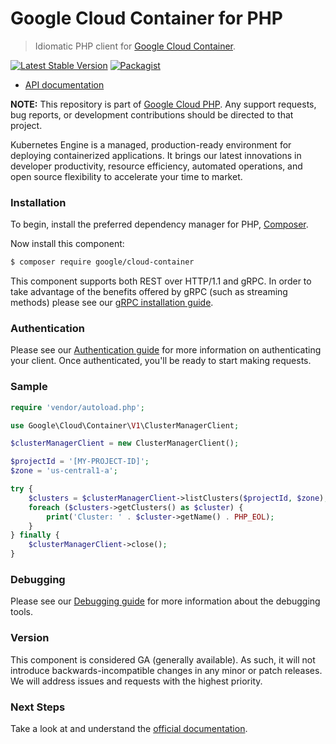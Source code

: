 # Google Cloud Container for PHP

> Idiomatic PHP client for [Google Cloud Container](https://cloud.google.com/kubernetes-engine/).

[![Latest Stable Version](https://poser.pugx.org/google/cloud-container/v/stable)](https://packagist.org/packages/google/cloud-container) [![Packagist](https://img.shields.io/packagist/dm/google/cloud-container.svg)](https://packagist.org/packages/google/cloud-container)

* [API documentation](https://cloud.google.com/php/docs/reference/cloud-container/latest)

**NOTE:** This repository is part of [Google Cloud PHP](https://github.com/googleapis/google-cloud-php). Any
support requests, bug reports, or development contributions should be directed to
that project.

Kubernetes Engine is a managed, production-ready environment for deploying containerized applications. It brings our
latest innovations in developer productivity, resource efficiency, automated operations, and open source flexibility to
accelerate your time to market.

### Installation

To begin, install the preferred dependency manager for PHP, [Composer](https://getcomposer.org/).

Now install this component:

```sh
$ composer require google/cloud-container
```

This component supports both REST over HTTP/1.1 and gRPC. In order to take advantage of the benefits offered by gRPC (such as streaming methods)
please see our [gRPC installation guide](https://cloud.google.com/php/grpc).

### Authentication

Please see our [Authentication guide](https://github.com/googleapis/google-cloud-php/blob/main/AUTHENTICATION.md) for more information
on authenticating your client. Once authenticated, you'll be ready to start making requests.

### Sample

```php
require 'vendor/autoload.php';

use Google\Cloud\Container\V1\ClusterManagerClient;

$clusterManagerClient = new ClusterManagerClient();

$projectId = '[MY-PROJECT-ID]';
$zone = 'us-central1-a';

try {
    $clusters = $clusterManagerClient->listClusters($projectId, $zone);
    foreach ($clusters->getClusters() as $cluster) {
        print('Cluster: ' . $cluster->getName() . PHP_EOL);
    }
} finally {
    $clusterManagerClient->close();
}
```

### Debugging

Please see our [Debugging guide](https://github.com/googleapis/google-cloud-php/blob/main/DEBUG.md)
for more information about the debugging tools.

### Version

This component is considered GA (generally available). As such, it will not introduce backwards-incompatible changes in
any minor or patch releases. We will address issues and requests with the highest priority.

### Next Steps

Take a look at and understand the [official documentation](https://cloud.google.com/kubernetes-engine/docs).
